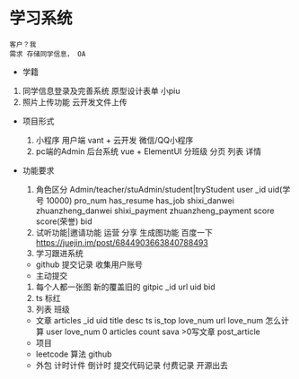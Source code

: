 # 学习系统
    客户？我
    需求 存储同学信息， OA
 - 学籍
  1. 同学信息登录及完善系统
     原型设计表单 小piu
  2. 照片上传功能
     云开发文件上传
- 项目形式
  1. 小程序 用户端
      vant + 云开发
      微信/QQ小程序
  2. pc端的Admin 后台系统
      vue + ElementUI
      分班级 分页 列表
      详情

- 功能要求
  1. 角色区分
      Admin/teacher/stuAdmin/student|tryStudent
       user _id uid(学号 10000) pro_num has_resume has_job shixi_danwei zhuanzheng_danwei shixi_payment zhuanzheng_payment score score(荣誉) bid
  2. 试听功能|邀请功能 运营 分享
      生成图功能 百度一下
      https://juejin.im/post/6844903663840788493
  3. 学习跟进系统
    - github 提交记录
     收集用户账号
    - 主动提交
     1. 每个人都一张图 新的覆盖旧的
         gitpic _id url uid bid
     2. ts 标红
     3. 列表 班级
    - 文章
     articles
     _id uid title desc ts is_top love_num url
     love_num 怎么计算
     user love_num 0 articles count sava >0写文章
     post_article
    - 项目
    - leetcode 算法 github
    - 外包
     计时计件 倒计时
     提交代码记录
     付费记录
     开源出去
      


